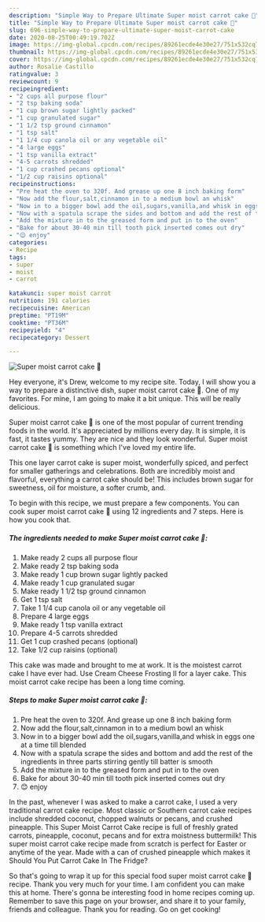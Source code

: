 ```yaml
---
description: "Simple Way to Prepare Ultimate Super moist carrot cake 🥕"
title: "Simple Way to Prepare Ultimate Super moist carrot cake 🥕"
slug: 696-simple-way-to-prepare-ultimate-super-moist-carrot-cake
date: 2020-08-25T00:49:19.702Z
image: https://img-global.cpcdn.com/recipes/89261ecde4e30e27/751x532cq70/super-moist-carrot-cake-🥕-recipe-main-photo.jpg
thumbnail: https://img-global.cpcdn.com/recipes/89261ecde4e30e27/751x532cq70/super-moist-carrot-cake-🥕-recipe-main-photo.jpg
cover: https://img-global.cpcdn.com/recipes/89261ecde4e30e27/751x532cq70/super-moist-carrot-cake-🥕-recipe-main-photo.jpg
author: Rosalie Castillo
ratingvalue: 3
reviewcount: 9
recipeingredient:
- "2 cups all purpose flour"
- "2 tsp baking soda"
- "1 cup brown sugar lightly packed"
- "1 cup granulated sugar"
- "1 1/2 tsp ground cinnamon"
- "1 tsp salt"
- "1 1/4 cup canola oil or any vegetable oil"
- "4 large eggs"
- "1 tsp vanilla extract"
- "4-5 carrots shredded"
- "1 cup crashed pecans optional"
- "1/2 cup raisins optional"
recipeinstructions:
- "Pre heat the oven to 320f. And grease up one 8 inch baking form"
- "Now add the flour,salt,cinnamon in to a medium bowl an whisk"
- "Now in to a bigger bowl add the oil,sugars,vanilla,and whisk in eggs one at a time till blended"
- "Now with a spatula scrape the sides and bottom and add the rest of the ingredients in three parts stirring gently till batter is smooth"
- "Add the mixture in to the greased form and put in to the oven"
- "Bake for about 30-40 min till tooth pick inserted comes out dry"
- "😊 enjoy"
categories:
- Recipe
tags:
- super
- moist
- carrot

katakunci: super moist carrot 
nutrition: 191 calories
recipecuisine: American
preptime: "PT19M"
cooktime: "PT36M"
recipeyield: "4"
recipecategory: Dessert

---
```



![Super moist carrot cake 🥕](https://img-global.cpcdn.com/recipes/89261ecde4e30e27/751x532cq70/super-moist-carrot-cake-🥕-recipe-main-photo.jpg)

Hey everyone, it's Drew, welcome to my recipe site. Today, I will show you a way to prepare a distinctive dish, super moist carrot cake 🥕. One of my favorites. For mine, I am going to make it a bit unique. This will be really delicious.

Super moist carrot cake 🥕 is one of the most popular of current trending foods in the world. It's appreciated by millions every day. It is simple, it is fast, it tastes yummy. They are nice and they look wonderful. Super moist carrot cake 🥕 is something which I've loved my entire life.

This one layer carrot cake is super moist, wonderfully spiced, and perfect for smaller gatherings and celebrations. Both are incredibly moist and flavorful, everything a carrot cake should be! This includes brown sugar for sweetness, oil for moisture, a softer crumb, and.


To begin with this recipe, we must prepare a few components. You can cook super moist carrot cake 🥕 using 12 ingredients and 7 steps. Here is how you cook that.

<!--inarticleads1-->

##### The ingredients needed to make Super moist carrot cake 🥕:

1. Make ready 2 cups all purpose flour
1. Make ready 2 tsp baking soda
1. Make ready 1 cup brown sugar lightly packed
1. Make ready 1 cup granulated sugar
1. Make ready 1 1/2 tsp ground cinnamon
1. Get 1 tsp salt
1. Take 1 1/4 cup canola oil or any vegetable oil
1. Prepare 4 large eggs
1. Make ready 1 tsp vanilla extract
1. Prepare 4-5 carrots shredded
1. Get 1 cup crashed pecans (optional)
1. Take 1/2 cup raisins (optional)


This cake was made and brought to me at work. It is the moistest carrot cake I have ever had. Use Cream Cheese Frosting II for a layer cake. This moist carrot cake recipe has been a long time coming. 

<!--inarticleads2-->

##### Steps to make Super moist carrot cake 🥕:

1. Pre heat the oven to 320f. And grease up one 8 inch baking form
1. Now add the flour,salt,cinnamon in to a medium bowl an whisk
1. Now in to a bigger bowl add the oil,sugars,vanilla,and whisk in eggs one at a time till blended
1. Now with a spatula scrape the sides and bottom and add the rest of the ingredients in three parts stirring gently till batter is smooth
1. Add the mixture in to the greased form and put in to the oven
1. Bake for about 30-40 min till tooth pick inserted comes out dry
1. 😊 enjoy


In the past, whenever I was asked to make a carrot cake, I used a very traditional carrot cake recipe. Most classic or Southern carrot cake recipes include shredded coconut, chopped walnuts or pecans, and crushed pineapple. This Super Moist Carrot Cake recipe is full of freshly grated carrots, pineapple, coconut, pecans and for extra moistness buttermilk! This super moist carrot cake recipe made from scratch is perfect for Easter or anytime of the year. Made with a can of crushed pineapple which makes it Should You Put Carrot Cake In The Fridge? 

So that's going to wrap it up for this special food super moist carrot cake 🥕 recipe. Thank you very much for your time. I am confident you can make this at home. There's gonna be interesting food in home recipes coming up. Remember to save this page on your browser, and share it to your family, friends and colleague. Thank you for reading. Go on get cooking!
